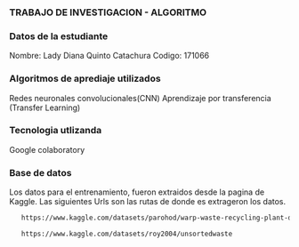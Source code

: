 ### TRABAJO DE INVESTIGACION - ALGORITMO

### Datos de la estudiante
Nombre: Lady Diana Quinto Catachura
Codigo: 171066

### Algoritmos de aprediaje utilizados
Redes neuronales convolucionales(CNN)
Aprendizaje por transferencia (Transfer Learning)

### Tecnologia utlizanda

Google colaboratory

### Base de datos

Los datos para el entrenamiento, fueron extraidos desde la pagina de Kaggle. Las siguientes Urls son las rutas de donde es extrageron los datos.

 ```bash
    https://www.kaggle.com/datasets/parohod/warp-waste-recycling-plant-dataset
```

 ```bash
    https://www.kaggle.com/datasets/roy2004/unsortedwaste
```